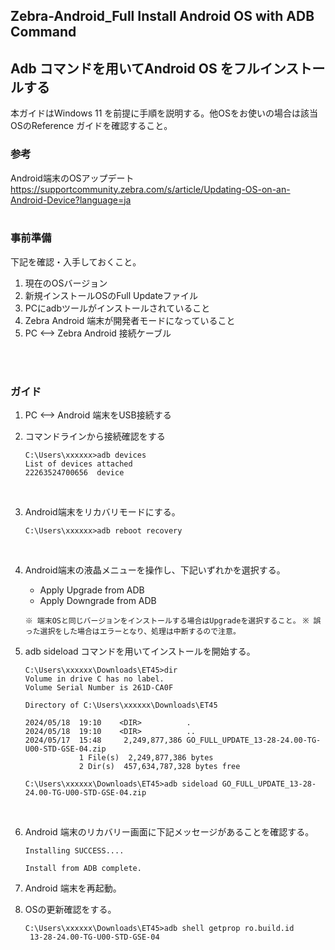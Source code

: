 ## Zebra-Android_Full Install Android OS with ADB Command
## Adb コマンドを用いてAndroid OS をフルインストールする

本ガイドはWindows 11 を前提に手順を説明する。他OSをお使いの場合は該当OSのReference ガイドを確認すること。

### 参考
Android端末のOSアップデート
https://supportcommunity.zebra.com/s/article/Updating-OS-on-an-Android-Device?language=ja
<br>
<br>

### 事前準備
下記を確認・入手しておくこと。

1. 現在のOSバージョン
2. 新規インストールOSのFull Updateファイル
3. PCにadbツールがインストールされていること
4. Zebra Android 端末が開発者モードになっていること
5. PC <--> Zebra Android 接続ケーブル 

<br>
<br>

### ガイド

1. PC <--> Android 端末をUSB接続する
2. コマンドラインから接続確認をする
   
    ```
    C:\Users\xxxxxx>adb devices
    List of devices attached
    22263524700656  device
    ```
    <br>


3. Android端末をリカバリモードにする。
    ```
    C:\Users\xxxxxx>adb reboot recovery
    ```
    <br>


4. Android端末の液晶メニューを操作し、下記いずれかを選択する。

    - Apply Upgrade from ADB
    - Apply Downgrade from ADB

    `※ 端末OSと同じバージョンをインストールする場合はUpgradeを選択すること。`
    `※ 誤った選択をした場合はエラーとなり、処理は中断するので注意。`
    <br>
    

5. adb sideload コマンドを用いてインストールを開始する。
    ```
    C:\Users\xxxxxx\Downloads\ET45>dir
    Volume in drive C has no label.
    Volume Serial Number is 261D-CA0F

    Directory of C:\Users\xxxxxx\Downloads\ET45

    2024/05/18  19:10    <DIR>          .
    2024/05/18  19:10    <DIR>          ..
    2024/05/17  15:48     2,249,877,386 GO_FULL_UPDATE_13-28-24.00-TG-U00-STD-GSE-04.zip
                1 File(s)  2,249,877,386 bytes
                2 Dir(s)  457,634,787,328 bytes free

    C:\Users\xxxxxx\Downloads\ET45>adb sideload GO_FULL_UPDATE_13-28-24.00-TG-U00-STD-GSE-04.zip
    ```
    <br>

6. Android 端末のリカバリー画面に下記メッセージがあることを確認する。
   ```
   Installing SUCCESS....

   Install from ADB complete. 
   ```

7. Android 端末を再起動。
   <br>



8. OSの更新確認をする。
   
   ```
   C:\Users\xxxxxx\Downloads\ET45>adb shell getprop ro.build.id
    13-28-24.00-TG-U00-STD-GSE-04
    ```